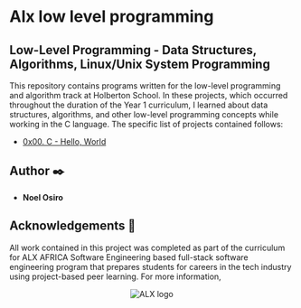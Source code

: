 # Alx low level programming
## Low-Level Programming - Data Structures, Algorithms, Linux/Unix System Programming

This repository contains programs written for the low-level programming and
algorithm track at Holberton School. In these projects, which  occurred
throughout the duration of the Year 1 curriculum, I learned about data
structures, algorithms, and other low-level programming concepts while
working in the C language. The specific list of projects contained follows:

* [0x00. C - Hello, World](./0x00-hello_world)


## Author :black_nib:

* __Noel Osiro__ 

## Acknowledgements :pray:

All work contained in this project was completed as part of the curriculum for
ALX AFRICA Software Engineering based full-stack software engineering program that prepares students for careers in the tech industry
using project-based peer learning. For more information,

<p align="center">
  <img
    src="[http://www.holbertonschool.com/holberton-logo.png](https://www.google.com/imgres?imgurl=https%3A%2F%2Fafricabusinesscommunities.com%2FImages%2FKey%2520Logos%2Falx.png&tbnid=5-JzyhfKP7W9VM&vet=1&imgrefurl=https%3A%2F%2Fafricabusinesscommunities.com%2Ftech%2Ftech-news%2Fkenya-alx-and-mastercard-announce-fully-funded-training-for-african-youths%2F&docid=1Yz3_6FhrB8uDM&w=540&h=372&source=sh%2Fx%2Fim)"
    alt="ALX logo">
</p>
